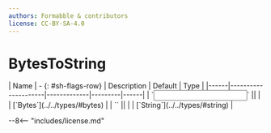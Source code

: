 ```yaml
---
authors: Formabble & contributors
license: CC-BY-SA-4.0
---
```



# BytesToString

<div class="sh-parameters" markdown="1">
| Name | - {: #sh-flags-row} | Description | Default | Type |
|------|---------------------|-------------|---------|------|
| `<input>` || | | [`Bytes`](../../types/#bytes) |
| `<output>` || | | [`String`](../../types/#string) |

</div>



--8<-- "includes/license.md"

